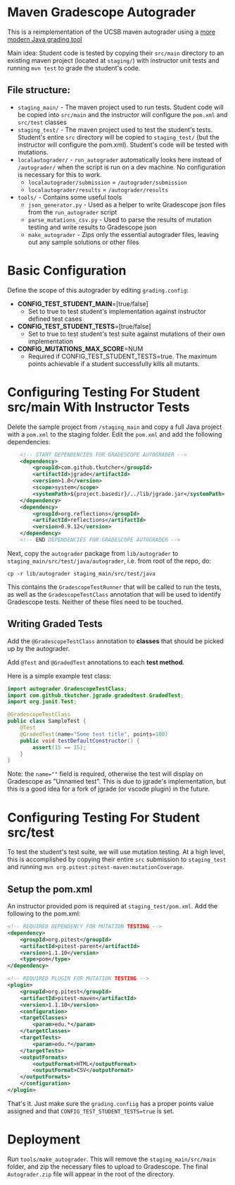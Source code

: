 # Maven Gradescope Autograder

This is a reimplementation of the UCSB maven autograder using a [more modern Java grading tool](https://github.com/tkutcher/jgrade)

Main idea: Student code is tested by copying their `src/main` directory to an existing maven project (located at `staging/`) with instructor unit tests and running `mvn test` to grade the student's code.

## File structure:
- `staging_main/` - The maven project used to run tests. Student code will be copied into `src/main` and the instructor will configure the `pom.xml` and `src/test` classes
- `staging_test/` - The maven project used to test the student's tests. Student's entire `src` directory will be copied to `staging_test/` (but the instructor will configure the pom.xml). Student's code will be tested with mutations.
- `localautograder/` - `run_autograder` automatically looks here instead of `/autograder/` when the script is run on a dev machine. No configuration is necessary for this to work.
    - `localautograder/submission` = `/autograder/submission`
    - `localautograder/results` = `/autograder/results`
- `tools/` - Contains some useful tools
    - `json_generator.py` - Used as a helper to write Gradescope json files from the `run_autograder` script
    - `parse_mutations_csv.py` - Used to parse the results of mutation testing and write results to Gradescope json
    - `make_autograder` - Zips only the essential autograder files, leaving out any sample solutions or other files

# Basic Configuration
Define the scope of this autograder by editing `grading.config`:

* **CONFIG_TEST_STUDENT_MAIN**=[true/false]
    * Set to true to test student's implementation against instructor defined test cases
* **CONFIG_TEST_STUDENT_TESTS**=[true/false]
    * Set to true to test student's test suite against mutations of their own implementation
* **CONFIG_MUTATIONS_MAX_SCORE**=NUM
    * Required if CONFIG_TEST_STUDENT_TESTS=true. The maximum points achievable if a student successfully kills all mutants.


# Configuring Testing For Student src/main With Instructor Tests
Delete the sample project from `/staging_main` and copy a full Java project with a `pom.xml` to the staging folder. Edit the `pom.xml` and add the following dependencies:
```xml
    <!-- START DEPENDENCIES FOR GRADESCOPE AUTOGRADER -->
    <dependency>
        <groupId>com.github.tkutcher</groupId>
        <artifactId>jgrade</artifactId>
        <version>1.0</version>
        <scope>system</scope>
        <systemPath>${project.basedir}/../lib/jgrade.jar</systemPath>
    </dependency>
    <dependency>
        <groupId>org.reflections</groupId>
        <artifactId>reflections</artifactId>
        <version>0.9.12</version>
    </dependency>
    <!-- END DEPENDENCIES FOR GRADESCOPE AUTOGRADER -->
```

Next, copy the `autograder` package from `lib/autograder` to `staging_main/src/test/java/autograder`, i.e. from root of the repo, do:

```
cp -r lib/autograder staging_main/src/test/java 
```

This contains the `GradescopeTestRunner` that will be called to run the tests, as well as the `GradescopeTestClass` annotation that will be used to identify Gradescope tests. Neither of these files need to be touched.

## Writing Graded Tests
Add the `@GradescopeTestClass` annotation to **classes** that should be picked up by the autograder.

Add `@Test` and `@GradedTest` annotations to each **test method**.

Here is a simple example test class:
```java
import autograder.GradescopeTestClass;
import com.github.tkutcher.jgrade.gradedtest.GradedTest;
import org.junit.Test;

@GradescopeTestClass
public class SampleTest {
    @Test
    @GradedTest(name="Some test title", points=100)
    public void testDefaultConstructor() {
        assert(15 == 15);
    }
}
```
Note: the `name=""` field is required, otherwise the test will display on Gradescope as "Unnamed test". This is due to jgrade's implementation, but this is a good idea for a fork of jgrade (or vscode plugin) in the future.

# Configuring Testing For Student src/test
To test the student's test suite, we will use mutation testing. At a high level, this is accomplished by copying their entire `src` submission to `staging_test` and running `mvn org.pitest:pitest-maven:mutationCoverage`.

## Setup the pom.xml
An instructor provided pom is required at `staging_test/pom.xml`. Add the following to the pom.xml:
```XML
<!-- REQUIRED DEPENDENCY FOR MUTATION TESTING -->
<dependency>
    <groupId>org.pitest</groupId>
    <artifactId>pitest-parent</artifactId>
    <version>1.1.10</version>
    <type>pom</type>
</dependency>

<!-- REQUIRED PLUGIN FOR MUTATION TESTING -->
<plugin>
    <groupId>org.pitest</groupId>
    <artifactId>pitest-maven</artifactId>
    <version>1.1.10</version>
    <configuration>
    <targetClasses>
        <param>edu.*</param>
    </targetClasses>
    <targetTests>
        <param>edu.*</param>
    </targetTests>
    <outputFormats>
        <outputFormat>HTML</outputFormat>
        <outputFormat>CSV</outputFormat>
    </outputFormats>
    </configuration>
</plugin>
```

That's it. Just make sure the `grading.confiig` has a proper points value assigned and that `CONFIG_TEST_STUDENT_TESTS=true` is set.


# Deployment
Run `tools/make_autograder`. This will remove the `staging_main/src/main` folder, and zip the necessary files to upload to Gradescope. The final `Autograder.zip` file will appear in the root of the directory.
